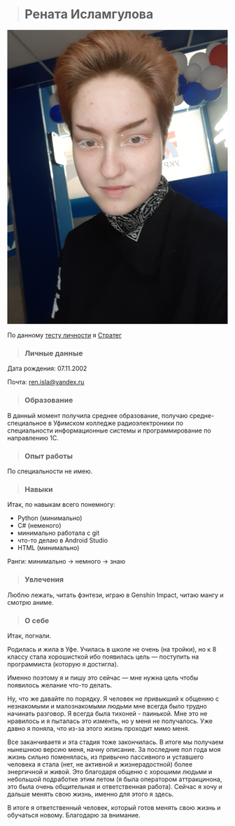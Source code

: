> # Рената Исламгулова

![Да, это я!](zzz.jpg)

По данному [тесту личности](https://www.16personalities.com/ru) я [Стратег](https://www.16personalities.com/ru/lichnost-intj "чета не виднааа")

> ### Личные данные

Дата рождения: 07.11.2002

Почта: ren.isla@yandex.ru

> ### Образование

В данный момент получила среднее образование, получаю средне-специальное в Уфимском колледже радиоэлектроники по специальности информационные системы и программирование по направлению 1С.

> ### Опыт работы

По специальности не имею. 

> ### Навыки

Итак, по навыкам всего понемногу:

+ Python (минимально)
+ C# (неменого)
+ минимально работала с git
+ что-то делаю в Android Studio
+ HTML (минимально)

Ранги: минимально -> немного -> знаю

> ### Увлечения

Люблю лежать, читать фэнтези, играю  в Genshin Impact, читаю мангу и смотрю аниме. 
> ### О себе

Итак, погнали.

Родилась и жила в Уфе. Училась в школе не очень (на тройки), но к 8 классу стала хорошисткой ибо появилась цель — поступить на программиста (которую я достигла).

Именно поэтому я и пишу это сейчас — мне нужна цель чтобы появилось желание что-то делать.

Ну, что же давайте по порядку. Я человек не привыкший к общению с незнакомыми и малознакомыми людьми мне всегда было трудно начинать разговор. Я всегда была тихоней - паинькой.
Мне это не нравилось и я пыталась это изменть, но у меня не получалось. Уже давно я поняла, что из-за этого жизнь проходит мимо меня.

Все заканчиваетя и эта стадия тоже закончилась. В итоге мы получаем нынешнюю версию меня, начну описание. За последние пол года моя жизнь сильно поменялась, из привычно пассивного и уставшего человека я стала (нет, не активной и жизнерадостной) более энергичной и живой. 
Это благодаря общеню с хорошими людьми и небольшой подработке этим летом (я была оператором аттракцинона, это была очень общительная и ответственная работа). 
Сейчас я хочу и дальше менять свою жизнь, именно для этого я здесь.

В итоге я ответственный человек, который готов менять свою жизнь и обучаться новому. Благодарю за внимание.
